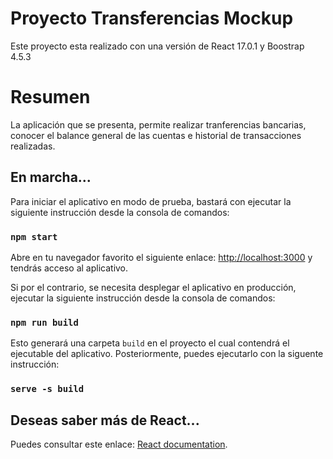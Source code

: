 # Proyecto Transferencias Mockup

Este proyecto esta realizado con una versión de React 17.0.1 y Boostrap 4.5.3

# Resumen

La aplicación que se presenta, permite realizar tranferencias bancarias, conocer el balance general de las cuentas e historial de transacciones realizadas.

## En marcha...

Para iniciar el aplicativo en modo de prueba, bastará con ejecutar la siguiente instrucción desde la consola de comandos:

### `npm start`

Abre en tu navegador favorito el siguiente enlace: [http://localhost:3000](http://localhost:3000) y tendrás acceso al aplicativo.

Si por el contrario, se necesita desplegar el aplicativo en producción, ejecutar la siguiente instrucción desde la consola de comandos:

### `npm run build`

Esto generará una carpeta `build` en el proyecto el cual contendrá el ejecutable del aplicativo. Posteriormente, puedes ejecutarlo con la siguente instrucción:

### `serve -s build`

## Deseas saber más de React...

Puedes consultar este enlace: [React documentation](https://reactjs.org/).
